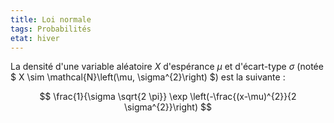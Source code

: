 ```yaml
---
title: Loi normale
tags: Probabilités
etat: hiver
---
```


La densité d'une variable aléatoire $X$ d'espérance $\mu$ et d'écart-type $\sigma$ (notée $ X \sim \mathcal{N}\left(\mu, \sigma^{2}\right) $) est la suivante :

$$
\frac{1}{\sigma \sqrt{2 \pi}} \exp \left(-\frac{(x-\mu)^{2}}{2 \sigma^{2}}\right)
$$